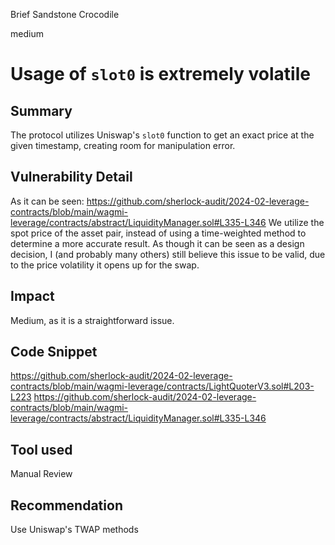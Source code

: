 Brief Sandstone Crocodile

medium

# Usage of ``slot0`` is extremely volatile

## Summary
The protocol utilizes Uniswap's ``slot0`` function to get an exact price at the given timestamp, creating room for manipulation error.

## Vulnerability Detail
As  it can be seen: https://github.com/sherlock-audit/2024-02-leverage-contracts/blob/main/wagmi-leverage/contracts/abstract/LiquidityManager.sol#L335-L346
We utilize the spot price of the asset pair, instead of using a time-weighted method to determine a more accurate result.
As though it can be seen as a design decision, I (and probably many others) still believe this issue to be valid, due to the price volatility it opens up for the swap.

## Impact
Medium, as it is a straightforward issue.

## Code Snippet
https://github.com/sherlock-audit/2024-02-leverage-contracts/blob/main/wagmi-leverage/contracts/LightQuoterV3.sol#L203-L223
https://github.com/sherlock-audit/2024-02-leverage-contracts/blob/main/wagmi-leverage/contracts/abstract/LiquidityManager.sol#L335-L346

## Tool used

Manual Review

## Recommendation
Use Uniswap's TWAP methods
